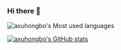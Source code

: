 ### Hi there 👋

![axuhongbo's Most used languages](https://github-readme-stats.vercel.app/api/top-langs/?username=axuhongbo&layout=compact&hide_border=true&langs_count=10)

[![axuhongbo's GitHub stats](https://github-readme-stats.vercel.app/api?username=axuhongbo)](https://github.com/anuraghazra/github-readme-stats)



<!--
**axuhongbo/axuhongbo** is a ✨ _special_ ✨ repository because its `README.md` (this file) appears on your GitHub profile.

Here are some ideas to get you started:

- 🔭 I’m currently working on ...
- 🌱 I’m currently learning ...
- 👯 I’m looking to collaborate on ...
- 🤔 I’m looking for help with ...
- 💬 Ask me about ...
- 📫 How to reach me: ...
- 😄 Pronouns: ...
- ⚡ Fun fact: ...
-->
